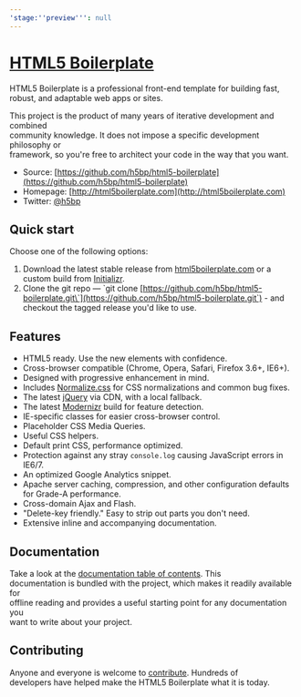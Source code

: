 ```yaml
---
'stage:''preview''': null
---
```


# [HTML5 Boilerplate](http://html5boilerplate.com)

HTML5 Boilerplate is a professional front-end template for building fast,  
robust, and adaptable web apps or sites.

This project is the product of many years of iterative development and combined  
community knowledge. It does not impose a specific development philosophy or  
framework, so you're free to architect your code in the way that you want.

* Source: [https://github.com/h5bp/html5-boilerplate](https://github.com/h5bp/html5-boilerplate)
* Homepage: [http://html5boilerplate.com](http://html5boilerplate.com)
* Twitter: [@h5bp](http://twitter.com/h5bp)

## Quick start

Choose one of the following options:

1. Download the latest stable release from
   [html5boilerplate.com](http://html5boilerplate.com/) or a custom build from
   [Initializr](http://www.initializr.com).
2. Clone the git repo — \`git clone
   [https://github.com/h5bp/html5-boilerplate.git\`](https://github.com/h5bp/html5-boilerplate.git`) - and checkout the tagged
   release you'd like to use.

## Features

* HTML5 ready. Use the new elements with confidence.
* Cross-browser compatible \(Chrome, Opera, Safari, Firefox 3.6+, IE6+\).
* Designed with progressive enhancement in mind.
* Includes [Normalize.css](http://necolas.github.com/normalize.css/) for CSS
  normalizations and common bug fixes.
* The latest [jQuery](http://jquery.com/) via CDN, with a local fallback.
* The latest [Modernizr](http://modernizr.com/) build for feature detection.
* IE-specific classes for easier cross-browser control.
* Placeholder CSS Media Queries.
* Useful CSS helpers.
* Default print CSS, performance optimized.
* Protection against any stray `console.log` causing JavaScript errors in
  IE6/7.
* An optimized Google Analytics snippet.
* Apache server caching, compression, and other configuration defaults for
  Grade-A performance.
* Cross-domain Ajax and Flash.
* "Delete-key friendly." Easy to strip out parts you don't need.
* Extensive inline and accompanying documentation.

## Documentation

Take a look at the [documentation table of contents](doc/TOC.md). This  
documentation is bundled with the project, which makes it readily available for  
offline reading and provides a useful starting point for any documentation you  
want to write about your project.

## Contributing

Anyone and everyone is welcome to [contribute](CONTRIBUTING.md). Hundreds of  
developers have helped make the HTML5 Boilerplate what it is today.

